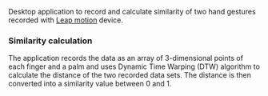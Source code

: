 Desktop application to record and calculate similarity of two hand gestures recorded with [Leap motion](https://www.ultraleap.com/product/leap-motion-controller/) device.

### Similarity calculation 
The application records the data as an array of 3-dimensional points of each finger and a palm and uses Dynamic Time Warping (DTW) algorithm to calculate the distance of the two recorded data sets. The distance is then converted into a similarity value between 0 and 1.
